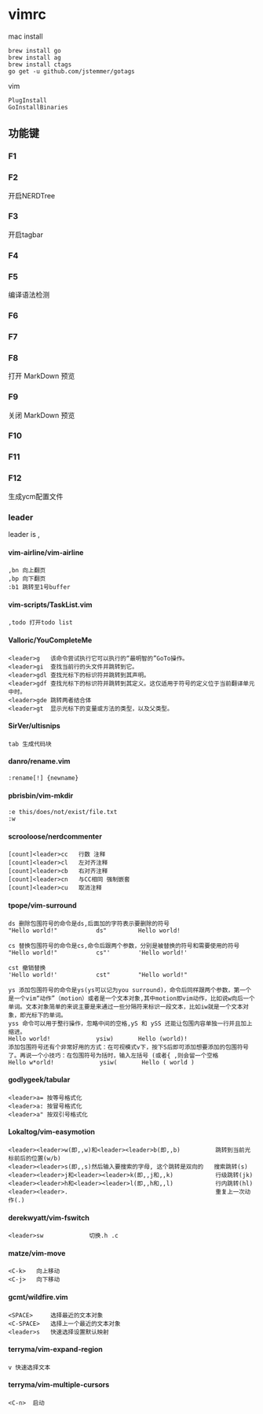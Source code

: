 # vimrc

mac install
```shell
brew install go
brew install ag
brew install ctags
go get -u github.com/jstemmer/gotags
```

vim
```
PlugInstall
GoInstallBinaries
```

## 功能键
### F1

### F2
开启NERDTree

### F3
开启tagbar

### F4


### F5
编译语法检测

### F6

### F7

### F8
打开 MarkDown 预览

### F9
关闭 MarkDown 预览

### F10

### F11

### F12
生成ycm配置文件


### leader

leader is ,

#### vim-airline/vim-airline
```
,bn 向上翻页
,bp 向下翻页
:b1 跳转至1号buffer
```

#### vim-scripts/TaskList.vim
```
,todo 打开todo list
```

#### Valloric/YouCompleteMe
```
<leader>g   该命令尝试执行它可以执行的“最明智的”GoTo操作。
<leader>gi  查找当前行的头文件并跳转到它。
<leader>gdl 查找光标下的标识符并跳转到其声明。
<leader>gdf 查找光标下的标识符并跳转到其定义。这仅适用于符号的定义位于当前翻译单元中时。
<leader>gde 跳转两者结合体
<leader>gt  显示光标下的变量或方法的类型，以及父类型。
```

#### SirVer/ultisnips
```
tab 生成代码块
```

#### danro/rename.vim
```
:rename[!] {newname}
```


#### pbrisbin/vim-mkdir
```
:e this/does/not/exist/file.txt
:w
```

#### scrooloose/nerdcommenter
```
[count]<leader>cc   行数 注释
[count]<leader>cl   左对齐注释
[count]<leader>cb   右对齐注释
[count]<leader>cn   与CC相同 强制嵌套
[count]<leader>cu   取消注释
```

#### tpope/vim-surround
```
ds 删除包围符号的命令是ds,后面加的字符表示要删除的符号
"Hello world!"           ds"         Hello world!

cs 替换包围符号的命令是cs,命令后跟两个参数，分别是被替换的符号和需要使用的符号
"Hello world!"           cs"'        'Hello world!'

cst 撤销替换
'Hello world!'           cst"        "Hello world!"

ys 添加包围符号的命令是ys(ys可以记为you surround)，命令后同样跟两个参数，第一个是一个vim“动作”（motion）或者是一个文本对象,其中motion即vim动作，比如说w向后一个单词。文本对象简单的来说主要是来通过一些分隔符来标识一段文本，比如iw就是一个文本对象，即光标下的单词。
yss 命令可以用于整行操作，忽略中间的空格,yS 和 ySS 还能让包围内容单独一行并且加上缩进。 
Hello world!             ysiw)       Hello (world)!
添加包围符号还有个非常好用的方式：在可视模式v下，按下S后即可添加想要添加的包围符号了。再说一个小技巧：在包围符号为括时，输入左括号 (或者{ ,则会留一个空格
Hello w*orld!             ysiw(       Hello ( world )
```

#### godlygeek/tabular
```
<leader>a= 按等号格式化
<leader>a: 按冒号格式化
<leader>a" 按双引号格式化
```

#### Lokaltog/vim-easymotion
```
<leader><leader>w(即,,w)和<leader><leader>b(即,,b)          跳转到当前光标前后的位置(w/b)
<leader><leader>s(即,,s)然后输入要搜索的字母, 这个跳转是双向的   搜索跳转(s)
<leader><leader>j和<leader><leader>k(即,,j和,,k)            行级跳转(jk)
<leader><leader>h和<leader><leader>l(即,,h和,,l)            行内跳转(hl)
<leader><leader>.                                          重复上一次动作(.)
```

#### derekwyatt/vim-fswitch
```
<leader>sw             切换.h .c 
```

#### matze/vim-move
```
<C-k>   向上移动
<C-j>   向下移动
```

#### gcmt/wildfire.vim
```
<SPACE>     选择最近的文本对象
<C-SPACE>   选择上一个最近的文本对象
<leader>s   快速选择设置默认映射
```

#### terryma/vim-expand-region
```
v 快速选择文本
```

#### terryma/vim-multiple-cursors
```
<C-n>  启动
```

